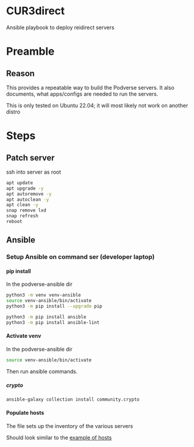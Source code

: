 # CUR3direct
Ansible playbook to deploy reidirect servers

# Preamble

## Reason

This provides a repeatable way to build the Podverse servers.
It also documents, what apps/configs are needed to run the servers.

This is only tested on Ubuntu 22.04; it will most likely not work on another distro

# Steps

## Patch server

ssh into server as root

```bash
apt update
apt upgrade -y
apt autoremove -y
apt autoclean -y
apt clean -y
snap remove lxd
snap refresh
reboot
```

## Ansible

### Setup Ansible on command ser (developer laptop)

#### pip install

In the podverse-ansible dir

```bash
python3 -m venv venv-ansible
source venv-ansible/bin/activate
python3 -m pip install --upgrade pip

python3 -m pip install ansible
python3 -m pip install ansible-lint
```

#### Activate venv

In the podverse-ansible dir

```bash
source venv-ansible/bin/activate
```

Then run ansible commands.


##### crypto

```bash
ansible-galaxy collection install community.crypto
```

#### Populate hosts

The file sets up the inventory of the various servers

Should look similar to the [example of hosts](example-hosts)